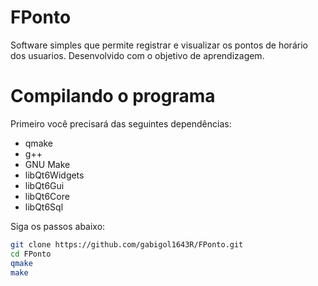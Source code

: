 # FPonto
Software simples que permite registrar e visualizar os pontos de horário dos usuarios. Desenvolvido com o objetivo de aprendizagem.

# Compilando o programa
Primeiro você precisará das seguintes dependências:
- qmake
- g++
- GNU Make
- libQt6Widgets
- libQt6Gui
- libQt6Core
- libQt6Sql

Siga os passos abaixo:
```sh
git clone https://github.com/gabigol1643R/FPonto.git
cd FPonto
qmake
make
```
